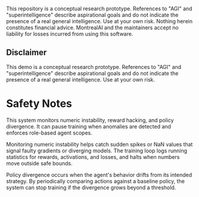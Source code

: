 This repository is a conceptual research prototype. References to "AGI" and "superintelligence" describe aspirational goals and do not indicate the presence of a real general intelligence. Use at your own risk. Nothing herein constitutes financial advice. MontrealAI and the maintainers accept no liability for losses incurred from using this software.

## Disclaimer
This demo is a conceptual research prototype. References to "AGI" and
"superintelligence" describe aspirational goals and do not indicate the
presence of a real general intelligence. Use at your own risk.

# Safety Notes

This system monitors numeric instability, reward hacking, and policy divergence. It can pause training when anomalies are detected and enforces role-based agent scopes.

Monitoring numeric instability helps catch sudden spikes or NaN values that signal faulty gradients or diverging models. The training loop logs running statistics for rewards, activations, and losses, and halts when numbers move outside safe bounds.

Policy divergence occurs when the agent's behavior drifts from its intended strategy. By periodically comparing actions against a baseline policy, the system can stop training if the divergence grows beyond a threshold.
